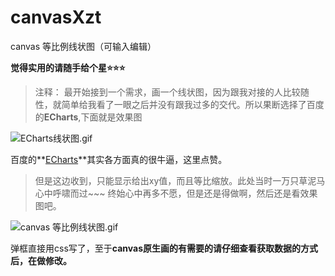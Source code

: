 # canvasXzt
canvas 等比例线状图（可输入编辑）

**觉得实用的请随手给个星⭐⭐⭐**


>注释：
             最开始接到一个需求，画一个线状图，因为跟我对接的人比较随性，就简单给我看了一眼之后并没有跟我过多的交代。所以果断选择了百度的**ECharts**,下面就是效果图

![ECharts线状图.gif](https://upload-images.jianshu.io/upload_images/5622382-c618d235af9f1fa6.gif?imageMogr2/auto-orient/strip)

百度的**[ECharts](https://echarts.baidu.com/)**其实各方面真的很牛逼，这里点赞。


>但是这边收到，只能显示给出xy值，而且等比缩放。此处当时一万只草泥马心中呼啸而过~~~
终始心中再多不愿，但是还是得做啊，然后还是看效果图吧。

![canvas 等比例线状图.gif](https://upload-images.jianshu.io/upload_images/5622382-70a1856da970bac6.gif?imageMogr2/auto-orient/strip)


弹框直接用css写了，至于**canvas原生画的有需要的请仔细查看获取数据的方式后，在做修改。**
